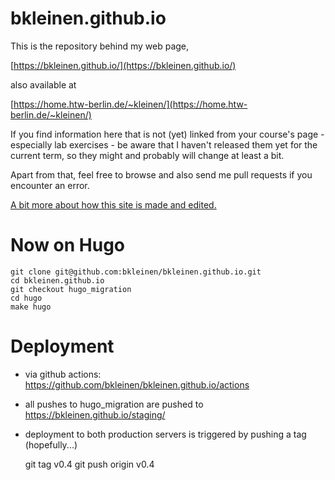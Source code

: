 bkleinen.github.io
==================

This is the repository behind my web page,

[https://bkleinen.github.io/](https://bkleinen.github.io/)

also available at

[https://home.htw-berlin.de/~kleinen/](https://home.htw-berlin.de/~kleinen/)

If you find information here that is not (yet) linked from your course's page - especially lab exercises -
be aware that I haven't released them yet for the current term, so they might and probably will change at least a bit.

Apart from that, feel free to browse and also send me pull requests if you encounter an error.

[A bit more about how this site is made and edited.](https://bkleinen.github.io/about/thissite.html)

# Now on Hugo

    git clone git@github.com:bkleinen/bkleinen.github.io.git
    cd bkleinen.github.io
    git checkout hugo_migration
    cd hugo
    make hugo

# Deployment

- via github actions: https://github.com/bkleinen/bkleinen.github.io/actions
- all pushes to hugo_migration are pushed to https://bkleinen.github.io/staging/
- deployment to both production servers is triggered by pushing a tag (hopefully...)

     git tag v0.4
     git push origin v0.4

